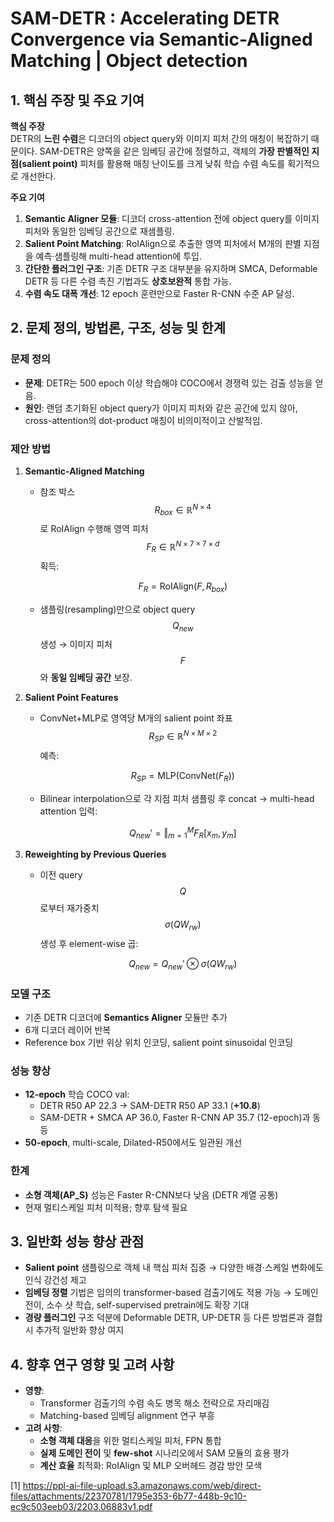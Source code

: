 # SAM-DETR : Accelerating DETR Convergence via Semantic-Aligned Matching | Object detection

## 1. 핵심 주장 및 주요 기여  
**핵심 주장**  
DETR의 **느린 수렴**은 디코더의 object query와 이미지 피처 간의 매칭이 복잡하기 때문이다. SAM-DETR은 양쪽을 같은 임베딩 공간에 정렬하고, 객체의 **가장 판별적인 지점(salient point)** 피처를 활용해 매칭 난이도를 크게 낮춰 학습 수렴 속도를 획기적으로 개선한다.

**주요 기여**  
1. **Semantic Aligner 모듈**: 디코더 cross-attention 전에 object query를 이미지 피처와 동일한 임베딩 공간으로 재샘플링.  
2. **Salient Point Matching**: RoIAlign으로 추출한 영역 피처에서 M개의 판별 지점을 예측·샘플링해 multi-head attention에 투입.  
3. **간단한 플러그인 구조**: 기존 DETR 구조 대부분을 유지하며 SMCA, Deformable DETR 등 다른 수렴 촉진 기법과도 **상호보완적** 통합 가능.  
4. **수렴 속도 대폭 개선**: 12 epoch 훈련만으로 Faster R-CNN 수준 AP 달성.

## 2. 문제 정의, 방법론, 구조, 성능 및 한계  

### 문제 정의  
- **문제**: DETR는 500 epoch 이상 학습해야 COCO에서 경쟁력 있는 검출 성능을 얻음.  
- **원인**: 랜덤 초기화된 object query가 이미지 피처와 같은 공간에 있지 않아, cross-attention의 dot-product 매칭이 비의미적이고 산발적임.

### 제안 방법  
1. **Semantic-Aligned Matching**  
   - 참조 박스 $$R_{box}\in\mathbb{R}^{N\times4}$$로 RoIAlign 수행해 영역 피처 $$F_R\in\mathbb{R}^{N\times7\times7\times d}$$ 획득:  

     $$F_R = \mathrm{RoIAlign}(F,\,R_{box})$$  

   - 샘플링(resampling)만으로 object query $$Q_{new}$$ 생성 → 이미지 피처 $$F$$와 **동일 임베딩 공간** 보장.  
2. **Salient Point Features**  
   - ConvNet+MLP로 영역당 M개의 salient point 좌표 $$R_{SP}\in\mathbb{R}^{N\times M\times2}$$ 예측:  

     $$R_{SP} = \mathrm{MLP}(\mathrm{ConvNet}(F_R))$$  

   - Bilinear interpolation으로 각 지점 피처 샘플링 후 concat → multi-head attention 입력:  

     $$Q_{new}' = \mathbin\Vert_{m=1}^M F_R[x_m,y_m]$$  

3. **Reweighting by Previous Queries**  
   - 이전 query $$Q$$로부터 재가중치 $$\sigma(QW_{rw})$$ 생성 후 element-wise 곱:  

     $$Q_{new} = Q_{new}' \otimes \sigma(QW_{rw})$$  

### 모델 구조  
- 기존 DETR 디코더에 **Semantics Aligner** 모듈만 추가  
- 6개 디코더 레이어 반복  
- Reference box 기반 위상 위치 인코딩, salient point sinusoidal 인코딩  

### 성능 향상  
- **12-epoch** 학습 COCO val:  
  - DETR R50 AP 22.3 → SAM-DETR R50 AP 33.1 (**+10.8**)  
  - SAM-DETR + SMCA AP 36.0, Faster R-CNN AP 35.7 (12-epoch)과 동등  
- **50-epoch**, multi-scale, Dilated-R50에서도 일관된 개선  

### 한계  
- **소형 객체(AP\_S)** 성능은 Faster R-CNN보다 낮음 (DETR 계열 공통)  
- 현재 멀티스케일 피처 미적용; 향후 탐색 필요  

## 3. 일반화 성능 향상 관점  
- **Salient point** 샘플링으로 객체 내 핵심 피처 집중 → 다양한 배경·스케일 변화에도 인식 강건성 제고  
- **임베딩 정렬** 기법은 임의의 transformer-based 검출기에도 적용 가능 → 도메인 전이, 소수 샷 학습, self-supervised pretrain에도 확장 기대  
- **경량 플러그인** 구조 덕분에 Deformable DETR, UP-DETR 등 다른 방법론과 결합 시 추가적 일반화 향상 여지  

## 4. 향후 연구 영향 및 고려 사항  
- **영향**:  
  - Transformer 검출기의 수렴 속도 병목 해소 전략으로 자리매김  
  - Matching-based 임베딩 alignment 연구 부흥  
- **고려 사항**:  
  - **소형 객체 대응**을 위한 멀티스케일 피처, FPN 통합  
  - **실제 도메인 전이** 및 **few-shot** 시나리오에서 SAM 모듈의 효용 평가  
  - **계산 효율** 최적화: RoIAlign 및 MLP 오버헤드 경감 방안 모색

[1] https://ppl-ai-file-upload.s3.amazonaws.com/web/direct-files/attachments/22370781/1795e353-6b77-448b-9c10-ec9c503eeb03/2203.06883v1.pdf
